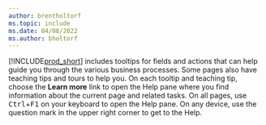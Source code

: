 ```yaml
---
author: brentholtorf
ms.topic: include
ms.date: 04/08/2022
ms.author: bholtorf
---
```

[!INCLUDE[prod_short](prod_short.md)] includes tooltips for fields and actions that can help guide you through the various business processes. Some pages also have teaching tips and tours to help you. On each tooltip and teaching tip, choose the **Learn more** link to open the Help pane where you find information about the current page and related tasks. On all pages, use <kbd>Ctrl</kbd>+<kbd>F1</kbd> on your keyboard to open the Help pane. On any device, use the question mark in the upper right corner to get to the Help.  
